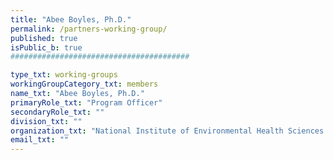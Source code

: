 ```yaml
---
title: "Abee Boyles, Ph.D."
permalink: /partners-working-group/
published: true
isPublic_b: true
########################################

type_txt: working-groups
workingGroupCategory_txt: members
name_txt: "Abee Boyles, Ph.D."
primaryRole_txt: "Program Officer"
secondaryRole_txt: ""
division_txt: ""
organization_txt: "National Institute of Environmental Health Sciences (NIEHS)"
email_txt: ""
---
```

